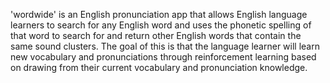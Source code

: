 'wordwide' is an English pronunciation app that allows English language learners to search for any English word and uses the phonetic spelling of that word to search for and return other English words that contain the same sound clusters. The goal of this is that the language learner will learn new vocabulary and pronunciations through reinforcement learning based on drawing from their current vocabulary and pronunciation knowledge.  
